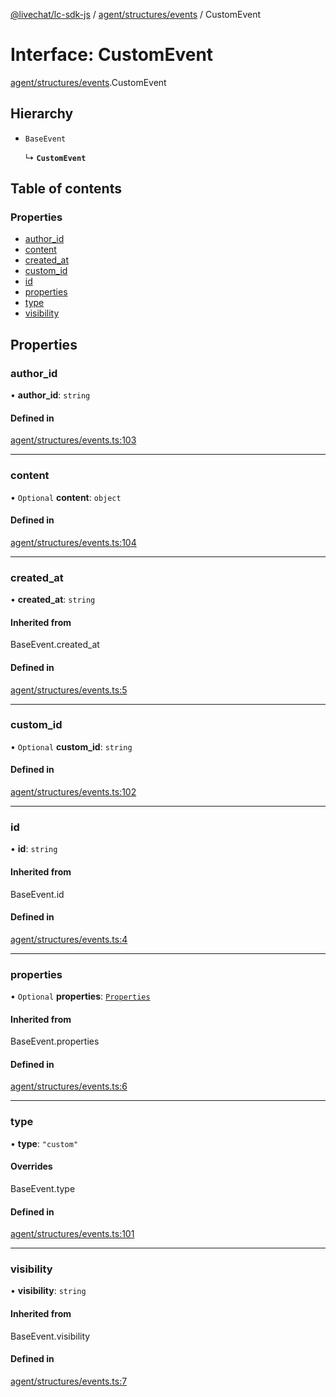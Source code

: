 [@livechat/lc-sdk-js](../README.md) / [agent/structures/events](../modules/agent_structures_events.md) / CustomEvent

# Interface: CustomEvent

[agent/structures/events](../modules/agent_structures_events.md).CustomEvent

## Hierarchy

- `BaseEvent`

  ↳ **`CustomEvent`**

## Table of contents

### Properties

- [author\_id](agent_structures_events.CustomEvent.md#author_id)
- [content](agent_structures_events.CustomEvent.md#content)
- [created\_at](agent_structures_events.CustomEvent.md#created_at)
- [custom\_id](agent_structures_events.CustomEvent.md#custom_id)
- [id](agent_structures_events.CustomEvent.md#id)
- [properties](agent_structures_events.CustomEvent.md#properties)
- [type](agent_structures_events.CustomEvent.md#type)
- [visibility](agent_structures_events.CustomEvent.md#visibility)

## Properties

### author\_id

• **author\_id**: `string`

#### Defined in

[agent/structures/events.ts:103](https://github.com/livechat/lc-sdk-js/blob/1fa827f/src/agent/structures/events.ts#L103)

___

### content

• `Optional` **content**: `object`

#### Defined in

[agent/structures/events.ts:104](https://github.com/livechat/lc-sdk-js/blob/1fa827f/src/agent/structures/events.ts#L104)

___

### created\_at

• **created\_at**: `string`

#### Inherited from

BaseEvent.created\_at

#### Defined in

[agent/structures/events.ts:5](https://github.com/livechat/lc-sdk-js/blob/1fa827f/src/agent/structures/events.ts#L5)

___

### custom\_id

• `Optional` **custom\_id**: `string`

#### Defined in

[agent/structures/events.ts:102](https://github.com/livechat/lc-sdk-js/blob/1fa827f/src/agent/structures/events.ts#L102)

___

### id

• **id**: `string`

#### Inherited from

BaseEvent.id

#### Defined in

[agent/structures/events.ts:4](https://github.com/livechat/lc-sdk-js/blob/1fa827f/src/agent/structures/events.ts#L4)

___

### properties

• `Optional` **properties**: [`Properties`](agent_structures_structures.Properties.md)

#### Inherited from

BaseEvent.properties

#### Defined in

[agent/structures/events.ts:6](https://github.com/livechat/lc-sdk-js/blob/1fa827f/src/agent/structures/events.ts#L6)

___

### type

• **type**: ``"custom"``

#### Overrides

BaseEvent.type

#### Defined in

[agent/structures/events.ts:101](https://github.com/livechat/lc-sdk-js/blob/1fa827f/src/agent/structures/events.ts#L101)

___

### visibility

• **visibility**: `string`

#### Inherited from

BaseEvent.visibility

#### Defined in

[agent/structures/events.ts:7](https://github.com/livechat/lc-sdk-js/blob/1fa827f/src/agent/structures/events.ts#L7)
